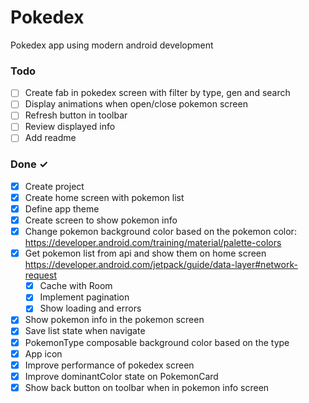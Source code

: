 # Pokedex
Pokedex app using modern android development

### Todo 
- [ ] Create fab in pokedex screen with filter by type, gen and search
- [ ] Display animations when open/close pokemon screen
- [ ] Refresh button in toolbar
- [ ] Review displayed info
- [ ] Add readme

### Done ✓
- [x] Create project
- [x] Create home screen with pokemon list
- [x] Define app theme 
- [x] Create screen to show pokemon info
- [x] Change pokemon background color based on the pokemon color: https://developer.android.com/training/material/palette-colors
- [x] Get pokemon list from api and show them on home screen  https://developer.android.com/jetpack/guide/data-layer#network-request
  - [x] Cache with Room
  - [x] Implement pagination
  - [x] Show loading and errors
- [x] Show pokemon info in the pokemon screen
- [x] Save list state when navigate
- [x] PokemonType composable background color based on the type
- [x] App icon
- [x] Improve performance of pokedex screen
- [x] Improve dominantColor state on PokemonCard
- [x] Show back button on toolbar when in pokemon info screen